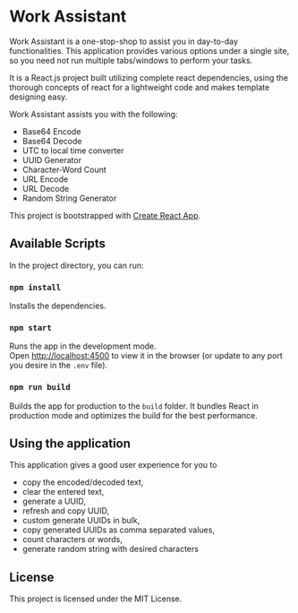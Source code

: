 # Work Assistant

Work Assistant is a one-stop-shop to assist you in day-to-day functionalities. This application provides various options under a single site, so you need not run multiple tabs/windows to perform your tasks.

It is a React.js project built utilizing complete react dependencies, using the thorough concepts of react for a lightweight code and makes template designing easy.

Work Assistant assists you with the following:

- Base64 Encode
- Base64 Decode
- UTC to local time converter
- UUID Generator
- Character-Word Count
- URL Encode
- URL Decode
- Random String Generator

This project is bootstrapped with [Create React App](https://github.com/facebook/create-react-app).

## Available Scripts

In the project directory, you can run:

### `npm install`

Installs the dependencies.

### `npm start`

Runs the app in the development mode.\
Open [http://localhost:4500](http://localhost:4500) to view it in the browser (or update to any port you desire in the `.env` file).

### `npm run build`

Builds the app for production to the `build` folder. It bundles React in production mode and optimizes the build for the best performance.

## Using the application

This application gives a good user experience for you to

- copy the encoded/decoded text,
- clear the entered text,
- generate a UUID,
- refresh and copy UUID,
- custom generate UUIDs in bulk,
- copy generated UUIDs as comma separated values,
- count characters or words,
- generate random string with desired characters

## License

This project is licensed under the MIT License.
